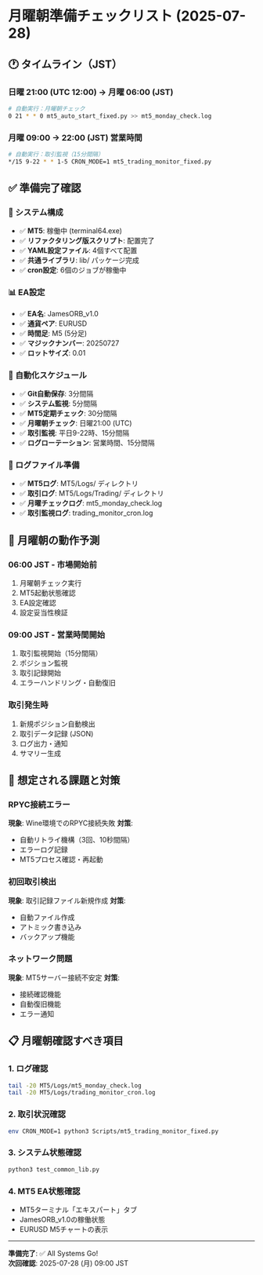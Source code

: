 # 月曜朝準備チェックリスト (2025-07-28)

## 🕐 タイムライン（JST）

### 日曜 21:00 (UTC 12:00) → 月曜 06:00 (JST)
```bash
# 自動実行：月曜朝チェック
0 21 * * 0 mt5_auto_start_fixed.py >> mt5_monday_check.log
```

### 月曜 09:00 → 22:00 (JST) 営業時間
```bash
# 自動実行：取引監視（15分間隔）
*/15 9-22 * * 1-5 CRON_MODE=1 mt5_trading_monitor_fixed.py
```

## ✅ 準備完了確認

### 🔧 システム構成
- ✅ **MT5**: 稼働中 (terminal64.exe)
- ✅ **リファクタリング版スクリプト**: 配置完了
- ✅ **YAML設定ファイル**: 4個すべて配置
- ✅ **共通ライブラリ**: lib/ パッケージ完成
- ✅ **cron設定**: 6個のジョブが稼働中

### 📊 EA設定
- ✅ **EA名**: JamesORB_v1.0
- ✅ **通貨ペア**: EURUSD
- ✅ **時間足**: M5 (5分足)
- ✅ **マジックナンバー**: 20250727
- ✅ **ロットサイズ**: 0.01

### 🤖 自動化スケジュール
- ✅ **Git自動保存**: 3分間隔
- ✅ **システム監視**: 5分間隔
- ✅ **MT5定期チェック**: 30分間隔
- ✅ **月曜朝チェック**: 日曜21:00 (UTC)
- ✅ **取引監視**: 平日9-22時、15分間隔
- ✅ **ログローテーション**: 営業時間、15分間隔

### 📁 ログファイル準備
- ✅ **MT5ログ**: MT5/Logs/ ディレクトリ
- ✅ **取引ログ**: MT5/Logs/Trading/ ディレクトリ
- ✅ **月曜チェックログ**: mt5_monday_check.log
- ✅ **取引監視ログ**: trading_monitor_cron.log

## 🎯 月曜朝の動作予測

### 06:00 JST - 市場開始前
1. 月曜朝チェック実行
2. MT5起動状態確認
3. EA設定確認
4. 設定妥当性検証

### 09:00 JST - 営業時間開始
1. 取引監視開始（15分間隔）
2. ポジション監視
3. 取引記録開始
4. エラーハンドリング・自動復旧

### 取引発生時
1. 新規ポジション自動検出
2. 取引データ記録 (JSON)
3. ログ出力・通知
4. サマリー生成

## 🚨 想定される課題と対策

### RPYC接続エラー
**現象**: Wine環境でのRPYC接続失敗
**対策**: 
- 自動リトライ機構（3回、10秒間隔）
- エラーログ記録
- MT5プロセス確認・再起動

### 初回取引検出
**現象**: 取引記録ファイル新規作成
**対策**:
- 自動ファイル作成
- アトミック書き込み
- バックアップ機能

### ネットワーク問題
**現象**: MT5サーバー接続不安定
**対策**:
- 接続確認機能
- 自動復旧機能
- エラー通知

## 📋 月曜朝確認すべき項目

### 1. ログ確認
```bash
tail -20 MT5/Logs/mt5_monday_check.log
tail -20 MT5/Logs/trading_monitor_cron.log
```

### 2. 取引状況確認
```bash
env CRON_MODE=1 python3 Scripts/mt5_trading_monitor_fixed.py
```

### 3. システム状態確認
```bash
python3 test_common_lib.py
```

### 4. MT5 EA状態確認
- MT5ターミナル「エキスパート」タブ
- JamesORB_v1.0の稼働状態
- EURUSD M5チャートの表示

---

**準備完了**: ✅ All Systems Go!  
**次回確認**: 2025-07-28 (月) 09:00 JST